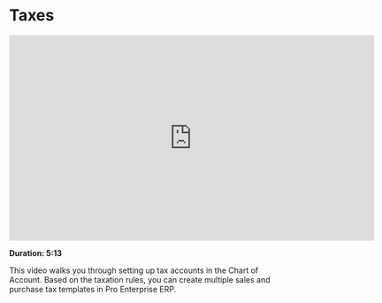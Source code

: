 <!-- add-breadcrumbs -->
# Taxes

<iframe width="660" height="371" src="https://www.youtube.com/embed/a8Eh4zLIrkU" frameborder="0" allowfullscreen></iframe>

**Duration: 5:13**

This video walks you through setting up tax accounts in the Chart of Account. Based on the taxation rules, you can create multiple sales and purchase tax templates in Pro Enterprise ERP.
